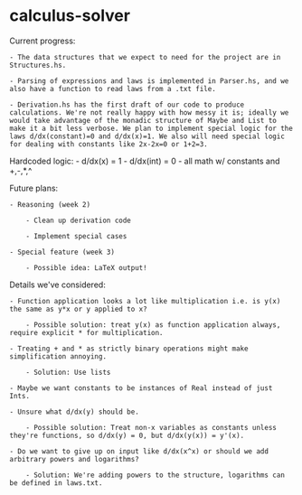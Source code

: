 # calculus-solver

Current progress:

    - The data structures that we expect to need for the project are in Structures.hs.

    - Parsing of expressions and laws is implemented in Parser.hs, and we also have a function to read laws from a .txt file.

    - Derivation.hs has the first draft of our code to produce calculations. We're not really happy with how messy it is; ideally we would take advantage of the monadic structure of Maybe and List to make it a bit less verbose. We plan to implement special logic for the laws d/dx(constant)=0 and d/dx(x)=1. We also will need special logic for dealing with constants like 2x-2x=0 or 1+2=3.

Hardcoded logic:
    - d/dx(x) = 1
    - d/dx(int) = 0
    - all math w/ constants and +,-,*,^


Future plans:

    - Reasoning (week 2)

        - Clean up derivation code

        - Implement special cases

    - Special feature (week 3)

        - Possible idea: LaTeX output!



Details we've considered:

    - Function application looks a lot like multiplication i.e. is y(x) the same as y*x or y applied to x?

        - Possible solution: treat y(x) as function application always, require explicit * for multiplication.

    - Treating + and * as strictly binary operations might make simplification annoying.

        - Solution: Use lists

    - Maybe we want constants to be instances of Real instead of just Ints.

    - Unsure what d/dx(y) should be.

        - Possible solution: Treat non-x variables as constants unless they're functions, so d/dx(y) = 0, but d/dx(y(x)) = y'(x).

    - Do we want to give up on input like d/dx(x^x) or should we add arbitrary powers and logarithms?

        - Solution: We're adding powers to the structure, logarithms can be defined in laws.txt.
